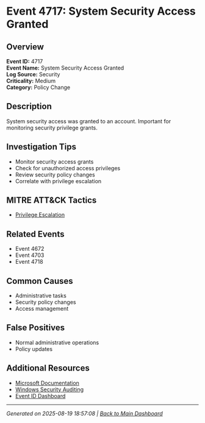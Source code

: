 # Event 4717: System Security Access Granted

## Overview
**Event ID:** 4717  
**Event Name:** System Security Access Granted  
**Log Source:** Security  
**Criticality:** Medium  
**Category:** Policy Change  

## Description
System security access was granted to an account. Important for monitoring security privilege grants.

## Investigation Tips
- Monitor security access grants
- Check for unauthorized access privileges
- Review security policy changes
- Correlate with privilege escalation

## MITRE ATT&CK Tactics
- [Privilege Escalation](https://attack.mitre.org/tactics/TA0004/)

## Related Events
- Event 4672
- Event 4703
- Event 4718

## Common Causes
- Administrative tasks
- Security policy changes
- Access management

## False Positives
- Normal administrative operations
- Policy updates

## Additional Resources
- [Microsoft Documentation](https://learn.microsoft.com/en-us/previous-versions/windows/it-pro/windows-10/security/threat-protection/auditing/event-4717)
- [Windows Security Auditing](https://learn.microsoft.com/en-us/windows/security/threat-protection/auditing/audit-events)
- [Event ID Dashboard](../index.html)

---
*Generated on 2025-08-19 18:57:08 | [Back to Main Dashboard](../index.html)*
